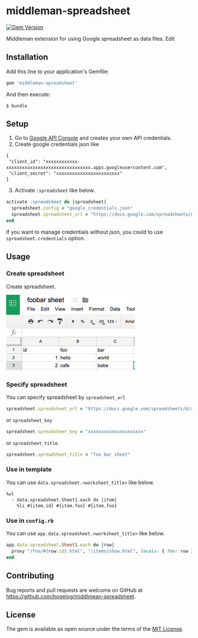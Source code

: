 # middleman-spreadsheet
[![Gem Version](https://badge.fury.io/rb/middleman-spreadsheet.svg)](http://badge.fury.io/rb/middleman-spreadsheet)

Middleman extension for using Google spreadsheet as data files. Edit

## Installation

Add this line to your application's Gemfile:

```ruby
gem 'middleman-spreadsheet'
```

And then execute:
```
$ bundle
```

## Setup

1. Go to [Google API Console](https://console.developers.google.com/apis/credentials) and creates your own API credentials.
2. Create google credentials json like
```
{
 "client_id": "xxxxxxxxxxxx-xxxxxxxxxxxxxxxxxxxxxxxxxxxxxxxx.apps.googleusercontent.com",
 "client_secret": "xxxxxxxxxxxxxxxxxxxxxxxx"
}
```
3. Activate `:spreadsheet` like below.
```ruby
activate :spreadsheet do |spreadsheet|
  spreadsheet.config = "google_credentials.json"
  spreadsheet.spreadsheet_url = "https://docs.google.com/spreadsheets/d/xxxxxxxxxxxxxxxxxxxxx/edit#gid=0"
end
```

If you want to manage credentials without json, you could to use `spreadsheet.credentials` option.

## Usage
### Create spreadsheet
Create spreadsheet.

![](spreadsheet.png)

### Specify spreadsheet
You can specify spreadsheet by `spreadsheet_url`

```ruby
spreadsheet.spreadsheet_url = "https://docs.google.com/spreadsheets/d/xxxxxxxxxxxxxxxxxxxxx/edit#gid=0"
```

or `spreadsheet_key`

```ruby
spreadsheet.spreadsheet_key = "xxxxxxxxxxxxxxxxxxxxx"
```
 or `spreadsheet_title`.

```ruby
spreadsheet.spreadsheet_title = "foo bar sheet"
```


### Use in template
You can use `data.spreadsheet.<worksheet_title>` like below.

```haml
%ul
  - data.spreadsheet.Sheet1.each do |item|
    %li #{item.id} #{item.foo} #{item.foo}
```

### Use in `config.rb`
You can use `app.data.spreadsheet.<worksheet_title>` like below.

```ruby
app.data.spreadsheet.Sheet1.each do |row|
  proxy "/foo/#{row.id}.html", "/items/show.html", locals: { foo: row }
end
```

## Contributing

Bug reports and pull requests are welcome on GitHub at https://github.com/hogelog/middlmean-spreadsheet.


## License

The gem is available as open source under the terms of the [MIT License](http://opensource.org/licenses/MIT).
